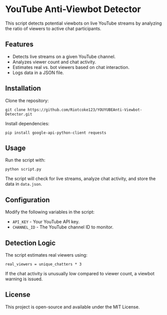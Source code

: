 <!DOCTYPE html>
<html lang="en">
<head>
    <meta charset="UTF-8">
    <meta name="viewport" content="width=device-width, initial-scale=1.0">
   
</head>
<body>
    <h1>YouTube Anti-Viewbot Detector</h1>
    <p>This script detects potential viewbots on live YouTube streams by analyzing the ratio of viewers to active chat participants.</p>
    <h2>Features</h2>
    <ul>
        <li>Detects live streams on a given YouTube channel.</li>
        <li>Analyzes viewer count and chat activity.</li>
        <li>Estimates real vs. bot viewers based on chat interaction.</li>
        <li>Logs data in a JSON file.</li>
    </ul>
    <h2>Installation</h2>
    <p>Clone the repository:</p>
    <pre><code>git clone https://github.com/Riotcoke123/YOUYUBEAnti-Viewbot-Detector.git</code></pre>
    <p>Install dependencies:</p>
    <pre><code>pip install google-api-python-client requests</code></pre>
    <h2>Usage</h2>
    <p>Run the script with:</p>
    <pre><code>python script.py</code></pre>
    <p>The script will check for live streams, analyze chat activity, and store the data in <code>data.json</code>.</p>
    <h2>Configuration</h2>
    <p>Modify the following variables in the script:</p>
    <ul>
        <li><code>API_KEY</code> - Your YouTube API key.</li>
        <li><code>CHANNEL_ID</code> - The YouTube channel ID to monitor.</li>
    </ul>
    <h2>Detection Logic</h2>
    <p>The script estimates real viewers using:</p>
    <pre><code>real_viewers = unique_chatters * 3</code></pre>
    <p>If the chat activity is unusually low compared to viewer count, a viewbot warning is issued.</p>
    <h2>License</h2>
    <p>This project is open-source and available under the MIT License.</p>
</body>
</html>
